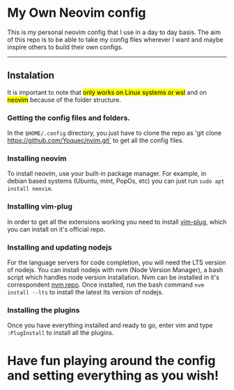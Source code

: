 # My Own Neovim config
This is my personal neovim config that I use in a day to day basis.
The aim of this repo is to be able to take my config files wherever I want and maybe inspire others to build their own configs.

<hr>

## Instalation
It is important to note that <mark>only works on Linux systems or wsl</mark> and on <mark>neovim</mark> because of the folder structure.

### Getting the config files and folders.
In the `$HOME/.config` directory, you just have to clone the repo as 'git clone https://github.com/Yoquec/nvim.git` to get all the config files.

### Installing neovim
To install neovim, use your built-in package manager. For example, in debian based systems (Ubuntu, mint, PopOs, etc) you can just run `sudo apt install neovim`.

### Installing vim-plug
In order to get all the extensions working you need to install [vim-plug](https://github.com/junegunn/vim-plug "Official vim-plug repo"), which you can install on it's official repo.

### Installing and updating nodejs
For the language servers for code completion, you will need the LTS version of nodejs.
You can install nodejs with nvm (Node Version Manager), a bash script which handles node version installation.
Nvm can be installed in it's correspondent [nvm repo](https://github.com/nvm-sh/nvm "Official nvm repo").
Once installed, run the bash command `nvm install --lts` to install the latest lts version of nodejs.

### Installing the plugins
Once you have everything installed and ready to go, enter vim and type `:PlugInstall` to install all the plugins.

# Have fun playing around the config and setting everything as you wish!

